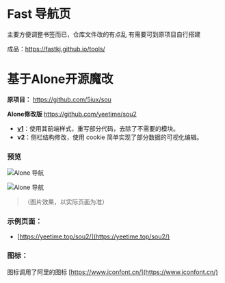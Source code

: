 # Fast 导航页

主要方便调整书签而已，仓库文件改的有点乱 有需要可到原项目自行搭建

成品：https://fastkj.github.io/tools/

# 基于Alone开源魔改

**原项目：** https://github.com/5iux/sou  

**Alone修改版**  https://github.com/yeetime/sou2

- [**v1**](https://github.com/yeetime/sou2/tree/v1)：使用其前端样式，重写部分代码，去除了不需要的模块。  
- **v2**：侧栏结构修改，使用 cookie 简单实现了部分数据的可视化编辑。  

###  预览

![Alone 导航](https://cdn.jsdelivr.net/gh/yeetime/img/20200411182948.gif)

![Alone 导航](https://cdn.jsdelivr.net/gh/yeetime/img/20200627095800.gif)

> （图片效果，以实际页面为准）

### 示例页面：

+ [https://yeetime.top/sou2/](https://yeetime.top/sou2/)

### 图标：
图标调用了阿里的图标 [https://www.iconfont.cn/](https://www.iconfont.cn/)
